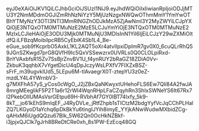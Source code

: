 eyJ0eXAiOiJKV1QiLCJhbGciOiJSUzI1NiJ9.eyJhdWQiOiIxIiwianRpIjoiODJjMTU3Y2NmMDdmOGJiZmRhNzNiYzY5MjUzNzgxNWQwOThmMmY1YmYwOTBhYTMyNzY3OTI3NTI3MmRlNGZhODJkMzA5ZjAwNmI3Y2MyZWYiLCJpYXQiOjE3NTQxOTM0MTMuNzE2MzE5LCJuYmYiOjE3NTQxOTM0MTMuNzE2MzIxLCJleHAiOjE3ODU3Mjk0MTMuNjU3MDIsInN1YiI6IjEiLCJzY29wZXMiOltdfQ.iLFBzqMoibilpcRB5CyEbiK4Sb1L4_Be-eGue_sob9fKcprbO5AxkL1KL2AQT5oXr4atvIIpxiDpImR7gv0X0_6cuQLrRhQ59JGnSZKwgd7prG8QVfH9Ic5QxVSSewzrx0UVRLs0Q0CLOLpiRxd-BnYVAxbfsR15Zv7SsBjrZnvBV1U_f4ynRUY2bRaGZ18ZDiA0Vv-ZkbuK3qqhbX7vYgetDicU4qDpJczyWsLPXfV7FIXZxBSZ-sFrF_m39ugvklUd5_5LEpu6M-tIAvaegrX0T-ztepYU3z0eZ-mzdLY4L4YWrnbV3-g7MXFhA57yS_yCos0cWgO_J2jZBxQaNKwyxtUHehoFLS6Ew7Qli84A2fwJA8mrgMEeglikF5P2T1a6r12rWI4WqnRHpLFaCZqyhRn3ShlxSWNeYS6It67Rx7I2PkebOIlUMAsVsrGEtpu69H-RVbhAf7GY0IBT74Ixfy_5k9-8kT__jo61kEhS9mlqEF_J4RyDVLe_jRtfZhpb1sTICtzM2bdgYyfVcJqCChPLHalZQ7LKGyoD1aYchq6pDkBkYu6tingIJYih8imyE_YYjkANwWudwMXbidZCg-qAHxM6iUgdQQzu67Blk_5W62Qn0OcHkNZBkf-i3jpjxQJClk7gJrh8BReDtCRe0xh_8s1PW-EzEcq48GQ